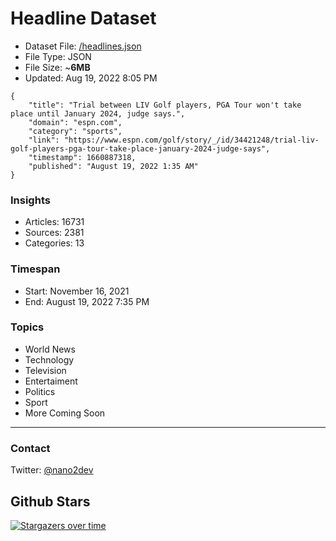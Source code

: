 # Headline Dataset

- Dataset File: [/headlines.json](https://raw.githubusercontent.com/fwd/news/master/headlines.json) 
- File Type: JSON
- File Size: ~**6MB**
- Updated: Aug 19, 2022 8:05 PM

```
{
    "title": "Trial between LIV Golf players, PGA Tour won't take place until January 2024, judge says.",
    "domain": "espn.com",
    "category": "sports",
    "link": "https://www.espn.com/golf/story/_/id/34421248/trial-liv-golf-players-pga-tour-take-place-january-2024-judge-says",
    "timestamp": 1660887318,
    "published": "August 19, 2022 1:35 AM"
}
```

### Insights

- Articles: 16731
- Sources: 2381
- Categories: 13

### Timespan

- Start: November 16, 2021
- End: August 19, 2022 7:35 PM

### Topics

- World News
- Technology
- Television
- Entertaiment
- Politics
- Sport
- More Coming Soon

---

### Contact 

Twitter: [@nano2dev](https://twitter.com/nano2dev)

## Github Stars

[![Stargazers over time](https://starchart.cc/fwd/news.svg)](https://starchart.cc/fwd/news)
	